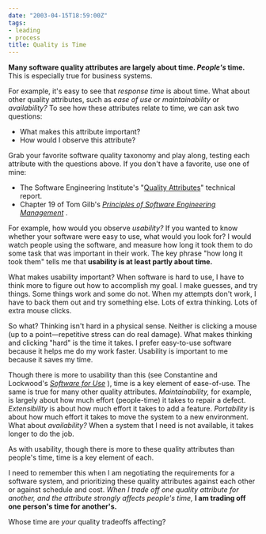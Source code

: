```yaml
---
date: "2003-04-15T18:59:00Z"
tags:
- leading
- process
title: Quality is Time
---
```


<p>
<strong>Many software quality attributes are largely about time. <em>People's</em> time.</strong> This is especially true for business systems. </p>
<p> For example, it's easy to see that <em>response time</em> is about time. What about other quality attributes, such as <em>ease of use</em> or <em>maintainability</em> or <em>availability?</em> To see how these attributes relate to time, we can ask two questions: </p>
<ul>
<li>What makes this attribute important?</li>
<li>How would I observe this attribute?</li>
</ul>
<p> Grab your favorite software quality taxonomy and play along, testing each attribute with the questions above. If you don't have a favorite, use one of mine: </p>
<ul>
<li>The Software Engineering Institute's "<a href="http://www.sei.cmu.edu/publications/documents/95.reports/95.tr.021.html">Quality Attributes</a>" technical report.</li>
<li>Chapter 19 of Tom Gilb's  <em>
<a href="http://www.amazon.com/exec/obidos/ASIN/0201192462/dalehemer-20">Principles of Software Engineering Management</a>
</em>. </li>
</ul>
<p> For example, how would you observe <em>usability?</em> If you wanted to know whether your software were easy to use, what would you look for? I would watch people using the software, and measure how long it took them to do some task that was important in their work. The key phrase "how long it took them" tells me that <strong>usability is at least partly about time.</strong>
</p>
<p> What makes usability important? When software is hard to use, I have to think more to figure out how to accomplish my goal. I make guesses, and try things. Some things work and some do not. When my attempts don't work, I have to back them out and try something else. Lots of extra thinking. Lots of extra mouse clicks. </p>
<p> So what? Thinking isn't hard in a physical sense. Neither is clicking a mouse (up to a point—repetitive stress can do real damage). What makes thinking and clicking "hard" is the time it takes. I prefer easy-to-use software because it helps me do my work faster. Usability is important to me because it saves my time. </p>
<p> Though there is more to usability than this (see Constantine and Lockwood's  <em>
<a href="http://www.amazon.com/exec/obidos/ASIN/0201924781/dalehemer-20">Software for Use</a>
</em> ), time is a key element of ease-of-use. The same is true for many other quality attributes. <em>Maintainability,</em> for example, is largely about how much effort (people-time) it takes to repair a defect. <em>Extensibility</em> is about how much effort it takes to add a feature. <em>Portability</em> is about how much effort it takes to move the system to a new environment. What about <em>availability?</em> When a system that I need is not available, it takes longer to do the job. </p>
<p> As with usability, though there is more to these quality attributes than people's time, time is a key element of each. </p>
<p> I need to remember this when I am negotiating the requirements for a software system, and prioritizing these quality attributes against each other or against schedule and cost. <em>When I trade off one quality attribute for another, and the attribute strongly affects people's time,</em>
<strong>I am trading off one person's time for another's.</strong>
</p>
<p> Whose time are <em>your</em> quality tradeoffs affecting? </p>
